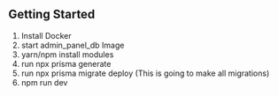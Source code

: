 ## Getting Started ##


1. Install Docker
2. start admin_panel_db Image
3. yarn/npm install modules
4. run npx prisma generate
5. run npx prisma migrate deploy (This is going to make all migrations)
6. npm run dev

